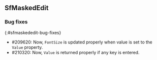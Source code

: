 ## SfMaskedEdit

### Bug fixes
{:#sfmaskededit-bug-fixes}

* \#209620: Now, `FontSize` is updated properly when value is set to the `Value` property.
* \#210320: Now, `Value` is returned properly if any key is entered.
